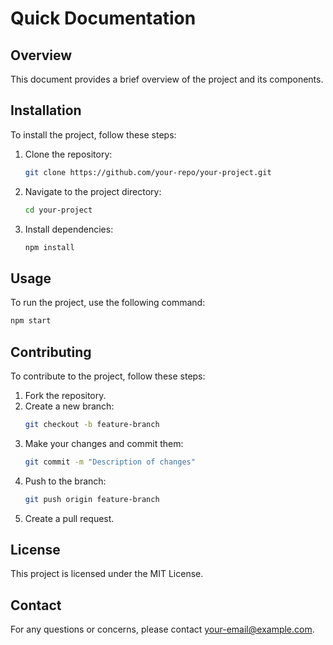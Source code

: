 # Quick Documentation

## Overview
This document provides a brief overview of the project and its components.

## Installation
To install the project, follow these steps:
1. Clone the repository:
    ```sh
    git clone https://github.com/your-repo/your-project.git
    ```
2. Navigate to the project directory:
    ```sh
    cd your-project
    ```
3. Install dependencies:
    ```sh
    npm install
    ```

## Usage
To run the project, use the following command:
```sh
npm start
```

## Contributing
To contribute to the project, follow these steps:
1. Fork the repository.
2. Create a new branch:
    ```sh
    git checkout -b feature-branch
    ```
3. Make your changes and commit them:
    ```sh
    git commit -m "Description of changes"
    ```
4. Push to the branch:
    ```sh
    git push origin feature-branch
    ```
5. Create a pull request.

## License
This project is licensed under the MIT License.

## Contact
For any questions or concerns, please contact [your-email@example.com](mailto:your-email@example.com).